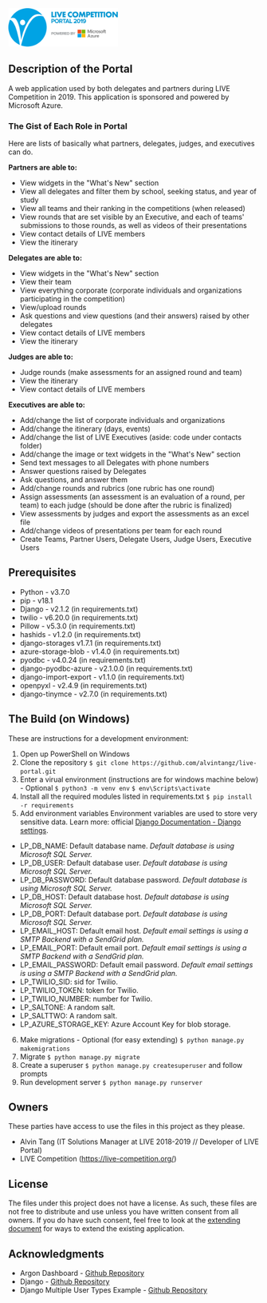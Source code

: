 <img src="/portal/static/branding/logo.png" alt="LIVE Portal" width="220px"/>

## Description of the Portal
A web application used by both delegates and partners during LIVE Competition in 2019. This application is sponsored and powered by Microsoft Azure.

### The Gist of Each Role in Portal
Here are lists of basically what partners, delegates, judges, and executives can do.

**Partners are able to:**
- View widgets in the "What's New" section
- View all delegates and filter them by school, seeking status, and year of study
- View all teams and their ranking in the competitions (when released)
- View rounds that are set visible by an Executive, and each of teams' submissions to those rounds, as well as videos of their presentations
- View contact details of LIVE members
- View the itinerary

**Delegates are able to:**
- View widgets in the "What's New" section
- View their team
- View everything corporate (corporate individuals and organizations participating in the competition)
- View/upload rounds
- Ask questions and view questions (and their answers) raised by other delegates
- View contact details of LIVE members
- View the itinerary

**Judges are able to:**
- Judge rounds (make assessments for an assigned round and team)
- View the itinerary
- View contact details of LIVE members

**Executives are able to:**
- Add/change the list of corporate individuals and organizations
- Add/change the itinerary (days, events)
- Add/change the list of LIVE Executives (aside: code under contacts folder)
- Add/change the image or text widgets in the "What's New" section
- Send text messages to all Delegates with phone numbers
- Answer questions raised by Delegates
- Ask questions, and answer them
- Add/change rounds and rubrics (one rubric has one round)
- Assign assessments (an assessment is an evaluation of a round, per team) to each judge (should be done after the rubric is finalized)
- View assessments by judges and export the assessments as an excel file
- Add/change videos of presentations per team for each round
- Create Teams, Partner Users, Delegate Users, Judge Users, Executive Users

## Prerequisites
- Python - v3.7.0
- pip - v18.1
- Django - v2.1.2 (in requirements.txt)
- twilio - v6.20.0 (in requirements.txt)
- Pillow - v5.3.0 (in requirements.txt)
- hashids - v1.2.0 (in requirements.txt)
- django-storages v1.7.1 (in requirements.txt)
- azure-storage-blob - v1.4.0 (in requirements.txt)
- pyodbc - v4.0.24 (in requirements.txt)
- django-pyodbc-azure - v2.1.0.0 (in requirements.txt)
- django-import-export - v1.1.0 (in requirements.txt)
- openpyxl - v2.4.9 (in requirements.txt)
- django-tinymce - v2.7.0 (in requirements.txt)

## The Build (on Windows)
These are instructions for a development environment:
1. Open up PowerShell on Windows
2. Clone the repository
`$ git clone https://github.com/alvintangz/live-portal.git`
3. Enter a virual environment (instructions are for windows machine below) - Optional
`$ python3 -m venv env`
`$ env\Scripts\activate`
4. Install all the required modules listed in requirements.txt
`$ pip install -r requirements`
5. Add environment variables
Environment variables are used to store very sensitive data. Learn more: official [Django Documentation - Django settings]([https://docs.djangoproject.com/en/2.1/topics/settings/#security).
- LP_DB_NAME: Default database name. *Default database is using Microsoft SQL Server.*
- LP_DB_USER: Default database user. *Default database is using Microsoft SQL Server.*
- LP_DB_PASSWORD: Default database password. *Default database is using Microsoft SQL Server.*
- LP_DB_HOST: Default database host. *Default database is using Microsoft SQL Server.*
- LP_DB_PORT: Default database port. *Default database is using Microsoft SQL Server.*
- LP_EMAIL_HOST: Default email host. *Default email settings is using a SMTP Backend with a SendGrid plan.*
- LP_EMAIL_PORT: Default email port. *Default email settings is using a SMTP Backend with a SendGrid plan.*
- LP_EMAIL_PASSWORD: Default email password. *Default email settings is using a SMTP Backend with a SendGrid plan.*
- LP_TWILIO_SID: sid for Twilio.
- LP_TWILIO_TOKEN: token for Twilio.
- LP_TWILIO_NUMBER: number for Twilio.
- LP_SALTONE: A random salt.
- LP_SALTTWO: A random salt.
- LP_AZURE_STORAGE_KEY: Azure Account Key for blob storage.
6. Make migrations - Optional (for easy extending)
`$ python manage.py makemigrations`
7. Migrate
`$ python manage.py migrate`
8. Create a superuser
`$ python manage.py createsuperuser` and follow prompts
9. Run development server
`$ python manage.py runserver`

## Owners
These parties have access to use the files in this project as they please.
* Alvin Tang (IT Solutions Manager at LIVE 2018-2019 // Developer of LIVE Portal)
* LIVE Competition (https://live-competition.org/)

## License
The files under this project does not have a license. As such, these files are not free to distribute and use unless you have written consent from all owners. If you do have such consent, feel free to look at the [extending document](extending.md) for ways to extend the existing application.

## Acknowledgments
* Argon Dashboard - [Github Repository](https://github.com/creativetimofficial/argon-dashboard)
* Django - [Github Repository](https://github.com/django/django)
* Django Multiple User Types Example - [Github Repository](https://github.com/sibtc/django-multiple-user-types-example)
